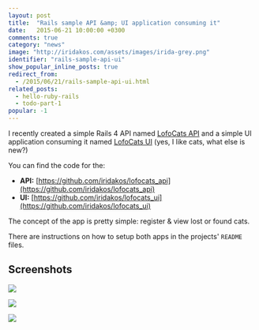 ```yaml
---
layout: post
title:  "Rails sample API &amp; UI application consuming it"
date:   2015-06-21 10:00:00 +0300
comments: true
category: "news"
image: "http://iridakos.com/assets/images/irida-grey.png"
identifier: "rails-sample-api-ui"
show_popular_inline_posts: true
redirect_from:
  - /2015/06/21/rails-sample-api-ui.html
related_posts:
  - hello-ruby-rails
  - todo-part-1
popular: -1
---
```


I recently created a simple Rails 4 API named [LofoCats API](https://github.com/iridakos/lofocats_api) and a simple UI application consuming it named [LofoCats UI](https://github.com/iridakos/lofocats_ui) (yes, I like cats, what else is new?)

You can find the code for the:

* **API:** [https://github.com/iridakos/lofocats_api](https://github.com/iridakos/lofocats_api)
* **UI:** [https://github.com/iridakos/lofocats_ui](https://github.com/iridakos/lofocats_ui)

The concept of the app is pretty simple: register & view lost or found cats.

There are instructions on how to setup both apps in the projects' `README` files.

## Screenshots

![](https://camo.githubusercontent.com/9f54cc989247f2d62b9df4e1d02de3f813e7a20e/68747470733a2f2f332e62702e626c6f6773706f742e636f6d2f2d3571596d5868704b4b33552f56674c46724b456a3650492f41414141414141414263412f344d4e345132446f4e72512f73313630302f61646d696e697374726174696f6e2e706e67)

![](https://camo.githubusercontent.com/7b2264f3fe2078f396772077f97b059d574a2295/68747470733a2f2f332e62702e626c6f6773706f742e636f6d2f2d364b454562414c463963382f56674c4672744635686f492f41414141414141414263492f5f51627067444d552d31632f73313630302f6361742d656e74726965732d696e6465782e706e67)

![](https://camo.githubusercontent.com/076e81ec004cc1b9154eb6286b5d9850a5ba2c2b/68747470733a2f2f322e62702e626c6f6773706f742e636f6d2f2d357033465a4d3954414d6f2f56674c46736258345356492f41414141414141414263512f586f3851433441524a436b2f73313630302f6e65772d6361742d656e7472792e706e67)
